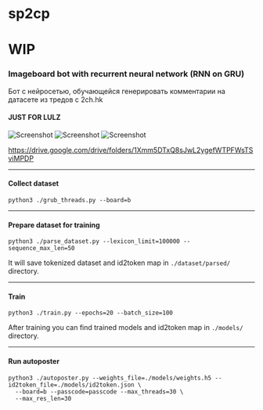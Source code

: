 # sp2cp

# WIP

### Imageboard bot with recurrent neural network (RNN on GRU)

Бот с нейросетью, обучающейся генерировать комментарии на датасете из тредов с 2ch.hk


#### JUST FOR LULZ

![Screenshot](https://drive.google.com/uc?id=1vsmu5BQSC8GfxAzsnwU6KhJEtNyo7SA6)
![Screenshot](https://drive.google.com/uc?id=1vDCcYoNY76-_cH0g2viereSBte2Z5HI-)
![Screenshot](https://drive.google.com/uc?id=1LnCpnoQ6f2bv76zYqOc28Fat4d2SOu0k)

https://drive.google.com/drive/folders/1Xmm5DTxQ8sJwL2ygefWTPFWsTSviMPDP


---
#### Collect dataset
```
python3 ./grub_threads.py --board=b
```

---
#### Prepare dataset for training
```
python3 ./parse_dataset.py --lexicon_limit=100000 --sequence_max_len=50
```
It will save tokenized dataset and id2token map in `./dataset/parsed/` directory.

---
#### Train
```
python3 ./train.py --epochs=20 --batch_size=100
```
After training you can find trained models and id2token map in `./models/` directory.

---
#### Run autoposter
```
python3 ./autoposter.py --weights_file=./models/weights.h5 --id2token_file=./models/id2token.json \
  --board=b --passcode=passcode --max_threads=30 \
  --max_res_len=30
```
